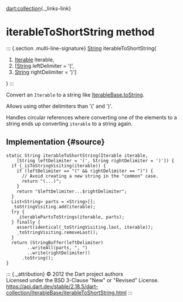 [dart:collection](../../dart-collection/dart-collection-library){._links-link}

iterableToShortString method
============================

::: {.section .multi-line-signature}
[String](../../dart-core/string-class) iterableToShortString(

1.  [Iterable](../../dart-core/iterable-class) iterable,
2.  \[[String](../../dart-core/string-class) leftDelimiter = \'(\',
3.  [String](../../dart-core/string-class) rightDelimiter = \')\'\]

)
:::

Convert an `Iterable` to a string like
[IterableBase.toString](../../dart-core/iterable/tostring).

Allows using other delimiters than \'(\' and \')\'.

Handles circular references where converting one of the elements to a
string ends up converting `iterable` to a string again.

Implementation {#source}
--------------

``` {.language-dart data-language="dart"}
static String iterableToShortString(Iterable iterable,
    [String leftDelimiter = '(', String rightDelimiter = ')']) {
  if (_isToStringVisiting(iterable)) {
    if (leftDelimiter == "(" && rightDelimiter == ")") {
      // Avoid creating a new string in the "common" case.
      return "(...)";
    }
    return "$leftDelimiter...$rightDelimiter";
  }
  List<String> parts = <String>[];
  _toStringVisiting.add(iterable);
  try {
    _iterablePartsToStrings(iterable, parts);
  } finally {
    assert(identical(_toStringVisiting.last, iterable));
    _toStringVisiting.removeLast();
  }
  return (StringBuffer(leftDelimiter)
        ..writeAll(parts, ", ")
        ..write(rightDelimiter))
      .toString();
}
```

::: {._attribution}
© 2012 the Dart project authors\
Licensed under the BSD 3-Clause \"New\" or \"Revised\" License.\
<https://api.dart.dev/stable/2.18.5/dart-collection/IterableBase/iterableToShortString.html>
:::
